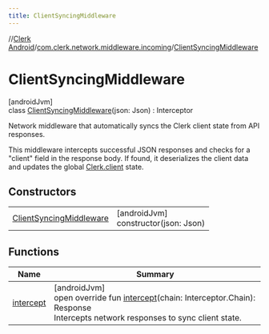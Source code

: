 ```yaml
---
title: ClientSyncingMiddleware
---
```

//[Clerk Android](../../../index.html)/[com.clerk.network.middleware.incoming](../index.html)/[ClientSyncingMiddleware](index.html)



# ClientSyncingMiddleware



[androidJvm]\
class [ClientSyncingMiddleware](index.html)(json: Json) : Interceptor

Network middleware that automatically syncs the Clerk client state from API responses.



This middleware intercepts successful JSON responses and checks for a &quot;client&quot; field in the response body. If found, it deserializes the client data and updates the global [Clerk.client](../../com.clerk/-clerk/client.html) state.



## Constructors


| | |
|---|---|
| [ClientSyncingMiddleware](-client-syncing-middleware.html) | [androidJvm]<br>constructor(json: Json) |


## Functions


| Name | Summary |
|---|---|
| [intercept](intercept.html) | [androidJvm]<br>open override fun [intercept](intercept.html)(chain: Interceptor.Chain): Response<br>Intercepts network responses to sync client state. |


